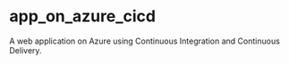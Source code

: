 # app_on_azure_cicd
A web application on Azure using Continuous Integration and Continuous Delivery.
